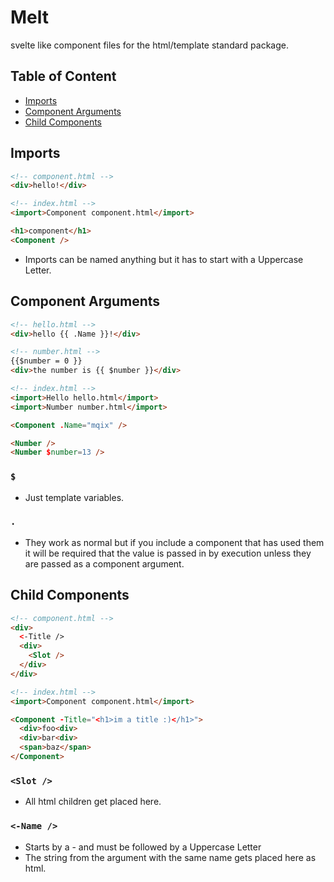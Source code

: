 # Melt
  svelte like component files for the html/template standard package.

## Table of Content
- [Imports](#imports)
- [Component Arguments](#component-arguments)
- [Child Components](#child-components)

## Imports
```html
<!-- component.html -->
<div>hello!</div>
```
```html
<!-- index.html -->
<import>Component component.html</import>

<h1>component</h1>
<Component />
```
- Imports can be named anything but it has to start with a Uppercase Letter.

## Component Arguments
```html
<!-- hello.html -->
<div>hello {{ .Name }}!</div>
```
```html
<!-- number.html -->
{{$number = 0 }}
<div>the number is {{ $number }}</div>
```
```html
<!-- index.html -->
<import>Hello hello.html</import>
<import>Number number.html</import>

<Component .Name="mqix" />

<Number />
<Number $number=13 />
```
### ```$```
- Just template variables.
### ```.```
- They work as normal but if you include a component that has used them it will be required that the value is passed in by execution unless they are passed as a component argument.

## Child Components
```html
<!-- component.html -->
<div>
  <-Title />
  <div>
    <Slot />
  </div>
</div>
```
```html
<!-- index.html -->
<import>Component component.html</import>

<Component -Title="<h1>im a title :)</h1>">
  <div>foo<div>
  <div>bar<div>
  <span>baz</span>
</Component>
```
### ```<Slot />```
- All html children get placed here.
### ```<-Name />```
- Starts by a - and must be followed by a Uppercase Letter
- The string from the argument with the same name gets placed here as html.
